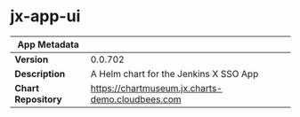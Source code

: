 # jx-app-ui

|App Metadata||
|---|---|
| **Version** | 0.0.702 |
| **Description** | A Helm chart for the Jenkins X SSO App |
| **Chart Repository** | https://chartmuseum.jx.charts-demo.cloudbees.com |
